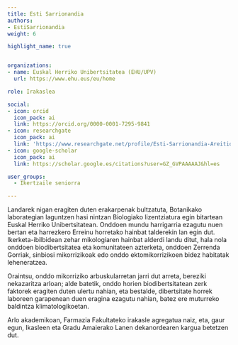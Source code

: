 ```yaml
---
title: Esti Sarrionandia
authors:
- EstiSarrionandia
weight: 6

highlight_name: true


organizations:
- name: Euskal Herriko Unibertsitatea (EHU/UPV)
  url: https://www.ehu.eus/eu/home

role: Irakaslea

social:
- icon: orcid
  icon_pack: ai
  link: https://orcid.org/0000-0001-7295-9841
- icon: researchgate
  icon_pack: ai
  link: 'https://www.researchgate.net/profile/Esti-Sarrionandia-Areitio'
- icon: google-scholar
  icon_pack: ai
  link: https://scholar.google.es/citations?user=GZ_GVPAAAAAJ&hl=es

user_groups: 
  - Ikertzaile seniorra

---
```


Landarek nigan eragiten duten erakarpenak bultzatuta, Botanikako laborategian laguntzen hasi nintzan Biologiako lizentziatura egin bitartean Euskal Herriko Unibertsitatean. Onddoen mundu harrigarria ezagutu nuen bertan eta harrezkero Erreinu horretako hainbat talderekin lan egin dut. Ikerketa-ibilbidean zehar mikologiaren hainbat alderdi landu ditut, hala nola onddoen biodibertsitatea eta komunitateen azterketa, onddoen Zerrenda Gorriak, sinbiosi mikorrizikoak edo onddo ektomikorrizikoen bidez habitatak leheneratzea.

Oraintsu, onddo mikorriziko arbuskularretan jarri dut arreta, bereziki nekazaritza arloan; alde batetik, onddo horien biodibertsitatean zerk faktorek eragiten duten ulertu nahian, eta bestalde, dibertsitate horrek laboreen garapenean duen eragina ezagutu  nahian, batez ere muturreko baldintza klimatologikoetan. 
 
Arlo akademikoan, Farmazia Fakultateko irakasle agregatua naiz, eta, gaur egun, Ikasleen eta Gradu Amaierako Lanen dekanordearen kargua betetzen dut.
